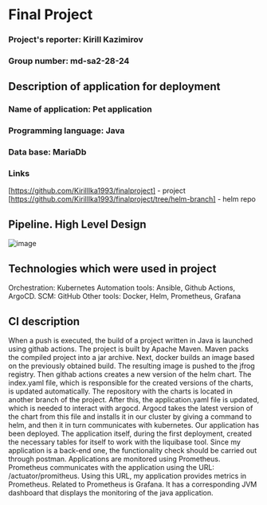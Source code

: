 # Final Project

### Project's reporter: Kirill Kazimirov
### Group number: md-sa2-28-24

## Description of application for deployment
### Name of application: Pet application 
### Programming language: Java
### Data base: MariaDb
### Links
[https://github.com/Kirilllka1993/finalproject] - project
[https://github.com/Kirilllka1993/finalproject/tree/helm-branch] - helm repo

## Pipeline. High Level Design

![image](https://github.com/user-attachments/assets/fb7ffa97-3a44-4c55-8957-72c386779107)


## Technologies which were used in project
Orchestration: Kubernetes Automation tools: Ansible, Github Actions, ArgoCD. SCM: GitHub Other tools: Docker, Helm, Prometheus, Grafana



## CI description

When a push is executed, the build of a project written in Java is launched using githab actions. The project is built by Apache Maven. Maven packs the compiled project into a jar archive. Next, docker 
builds an image based on the previously obtained build. The resulting image is pushed to the jfrog registry. Then githab actions creates a new version of the helm chart. The index.yaml file, which is 
responsible for the created versions of the charts, is updated automatically. The repository with the charts is located in another branch of the project. After this, the application.yaml file is updated, 
which is needed to interact with argocd. Argocd takes the latest version of the chart from this file and installs it in our cluster by giving a command to helm, and then it in turn communicates with 
kubernetes.
Our application has been deployed. The application itself, during the first deployment, created the necessary tables for itself to work with the liquibase tool. Since my application is a back-end one, the functionality check should be carried out through postman.
Applications are monitored using Prometheus. Prometheus communicates with the application using the URL: /actuator/promitheus. Using this URL, my application provides metrics in Prometheus. Related to Prometheus is Grafana. It has a corresponding JVM dashboard that displays the monitoring of the java application.

